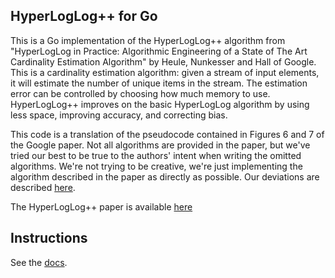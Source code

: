 HyperLogLog++ for Go
--------------------

This is a Go implementation of the HyperLogLog++ algorithm from "HyperLogLog in Practice:
Algorithmic Engineering of a State of The Art Cardinality Estimation Algorithm" by Heule,
Nunkesser and Hall of Google. This is a cardinality estimation algorithm: given a stream of input
elements, it will estimate the number of unique items in the stream. The estimation error can be
controlled by choosing how much memory to use. HyperLogLog++ improves on the basic HyperLogLog
algorithm by using less space, improving accuracy, and correcting bias.

This code is a translation of the pseudocode contained in Figures 6 and 7 of the Google paper.
Not all algorithms are provided in the paper, but we've tried our best to be true to the authors'
intent when writing the omitted algorithms. We're not trying to be creative, we're just
implementing the algorithm described in the paper as directly as possible. Our deviations are 
described [here](deviations.md).

The HyperLogLog++ paper is available [here](http://static.googleusercontent.com/media/research.google.com/en/us/pubs/archive/40671.pdf)

Instructions
------------

See the [docs](http://godoc.org/github.com/erikdubbelboer/hll).

